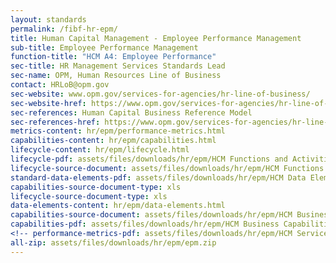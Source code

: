 ```yaml
---
layout: standards
permalink: /fibf-hr-epm/
title: Human Capital Management - Employee Performance Management
sub-title: Employee Performance Management
function-title: "HCM A4: Employee Performance"
sec-title: HR Management Services Standards Lead
sec-name: OPM, Human Resources Line of Business
contact: HRLoB@opm.gov
sec-website: www.opm.gov/services-for-agencies/hr-line-of-business/
sec-website-href: https://www.opm.gov/services-for-agencies/hr-line-of-business/
sec-references: Human Capital Business Reference Model
sec-references-href: https://www.opm.gov/services-for-agencies/hr-line-of-business/hc-business-reference-model/
metrics-content: hr/epm/performance-metrics.html
capabilities-content: hr/epm/capabilities.html
lifecycle-content: hr/epm/lifecycle.html
lifecycle-pdf: assets/files/downloads/hr/epm/HCM Functions and Activities_A4 (Employee Performance Management).xlsx
lifecycle-source-document: assets/files/downloads/hr/epm/HCM Functions and Activities_A4 (Employee Performance Management).xlsx
standard-data-elements-pdf: assets/files/downloads/hr/epm/HCM Data Elements_A4 (Employee Performance Management).xlsx
capabilities-source-document-type: xls
lifecycle-source-document-type: xls
data-elements-content: hr/epm/data-elements.html
capabilities-source-document: assets/files/downloads/hr/epm/HCM Business Capabilities_A4 (Employee Performance Management).xlsx
capabilities-pdf: assets/files/downloads/hr/epm/HCM Business Capabilities_A4 (Employee Performance Management).xlsx
<!-- performance-metrics-pdf: assets/files/downloads/hr/epm/HCM Service Measures_A4 (Employee Performance Management).xlsx -->
all-zip: assets/files/downloads/hr/epm/epm.zip
---
```

